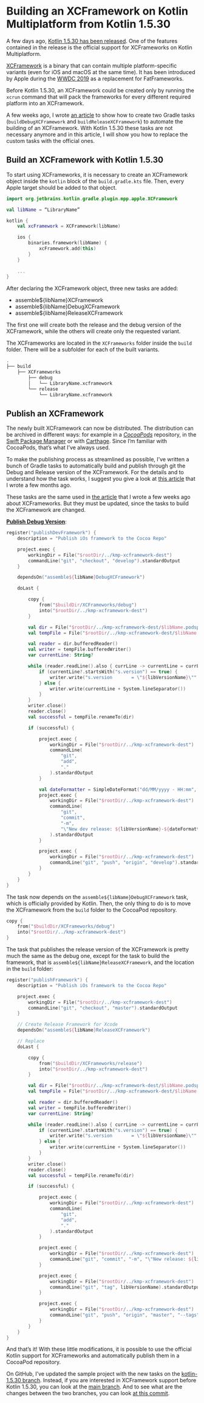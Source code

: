 # Building an XCFramework on Kotlin Multiplatform from Kotlin 1.5.30


A few days ago, [Kotlin 1.5.30 has been released](https://kotlinlang.org/docs/whatsnew1530.html). One of the features contained in the release is the official support for XCFrameworks on Kotlin Multiplatform.

[XCFramework](https://help.apple.com/xcode/mac/11.4/#/dev544efab96) is a binary that can contain multiple platform-specific variants (even for iOS and macOS at the same time). It has been introduced by Apple during the [WWDC 2019](https://developer.apple.com/videos/play/wwdc2019/416/) as a replacement for FatFrameworks.

Before Kotlin 1.5.30, an XCFramework could be created only by running the `xcrun` command that will pack the frameworks for every different required platform into an XCFramework.

A few weeks ago, I wrote [an article](https://www.marcogomiero.com/posts/2021/build-xcframework-kmp/) to show how to create two Gradle tasks (`buildDebugXCFramework` and `buildReleaseXCFramework`) to automate the building of an XCFramework. With Kotlin 1.5.30 these tasks are not necessary anymore and in this article, I will show you how to replace the custom tasks with the official ones.

## Build an XCFramework with Kotlin 1.5.30

To start using XCFrameworks, it is necessary to create an XCFramework object inside the `kotlin` block of the `build.gradle.kts` file. Then, every Apple target should be added to that object.

```kotlin
import org.jetbrains.kotlin.gradle.plugin.mpp.apple.XCFramework

val libName = “LibraryName”

kotlin {
    val xcFramework = XCFramework(libName)

    ios {
        binaries.framework(libName) {
            xcFramework.add(this)
        }
    }
    
    ...
}
```

After declaring the XCFramework object, three new tasks are added:

- assemble${libName}XCFramework
- assemble${libName}DebugXCFramework
- assemble${libName}ReleaseXCFramework

The first one will create both the release and the debug version of the XCFramework, while the others will create only the requested variant.

The XCFrameworks are located in the `XCFrameworks` folder inside the `build` folder. There will be a subfolder for each of the built variants.

```bash
.
├── build
    ├── XCFrameworks
        ├── debug
        │   └── LibraryName.xcframework
        └── release
            └── LibraryName.xcframework
```

## Publish an XCFramework

The newly built XCFramework can now be distributed. The distribution can be archived in different ways: for example in a *[CocoaPods](https://cocoapods.org/)* repository, in the [Swift Package Manager](https://swift.org/package-manager/) or with [Carthage](https://github.com/Carthage/Carthage). Since I’m familiar with CocoaPods, that’s what I’ve always used.

To make the publishing process as streamlined as possible, I’ve written a bunch of Gradle tasks to automatically build and publish through git the Debug and Release version of the XCFramework. For the details and to understand how the task works, I suggest you give a look at [this article](https://www.marcogomiero.com/posts/2021/kmp-existing-project/) that I wrote a few months ago. 

These tasks are the same used in [the article](https://www.marcogomiero.com/posts/2021/build-xcframework-kmp/) that I wrote a few weeks ago about XCFrameworks. But they must be updated, since the tasks to build the XCFramework are changed. 

**<ins>Publish Debug Version<ins>**:

```kotlin 
register("publishDevFramework") {
    description = "Publish iOs framework to the Cocoa Repo"

    project.exec {
        workingDir = File("$rootDir/../kmp-xcframework-dest")
        commandLine("git", "checkout", "develop").standardOutput
    }

    dependsOn("assemble${libName}DebugXCFramework")

    doLast {

        copy {
            from("$buildDir/XCFrameworks/debug")
            into("$rootDir/../kmp-xcframework-dest")
        }

        val dir = File("$rootDir/../kmp-xcframework-dest/$libName.podspec")
        val tempFile = File("$rootDir/../kmp-xcframework-dest/$libName.podspec.new")

        val reader = dir.bufferedReader()
        val writer = tempFile.bufferedWriter()
        var currentLine: String?

        while (reader.readLine().also { currLine -> currentLine = currLine } != null) {
            if (currentLine?.startsWith("s.version") == true) {
                writer.write("s.version       = \"${libVersionName}\"" + System.lineSeparator())
            } else {
                writer.write(currentLine + System.lineSeparator())
            }
        }
        writer.close()
        reader.close()
        val successful = tempFile.renameTo(dir)

        if (successful) {

            project.exec {
                workingDir = File("$rootDir/../kmp-xcframework-dest")
                commandLine(
                    "git",
                    "add",
                    "."
                ).standardOutput
            }

            val dateFormatter = SimpleDateFormat("dd/MM/yyyy - HH:mm", Locale.getDefault())
            project.exec {
                workingDir = File("$rootDir/../kmp-xcframework-dest")
                commandLine(
                    "git",
                    "commit",
                    "-m",
                    "\"New dev release: ${libVersionName}-${dateFormatter.format(Date())}\""
                ).standardOutput
            }

            project.exec {
                workingDir = File("$rootDir/../kmp-xcframework-dest")
                commandLine("git", "push", "origin", "develop").standardOutput
            }
        }
    }
}
```

The task now depends on the `assemble${libName}DebugXCFramework` task, which is officially provided by Kotlin. Then, the only thing to do is to move the XCFramework from the `build` folder to the CocoaPod repository.

```kotlin
copy {
    from("$buildDir/XCFrameworks/debug")
    into("$rootDir/../kmp-xcframework-dest")
}
```

The task that publishes the release version of the XCFramework is pretty much the same as the debug one, except for the task to build the framework, that is `assemble${libName}ReleaseXCFramework`, and the location in the `build` folder:

```kotlin
register("publishFramework") {
    description = "Publish iOs framework to the Cocoa Repo"

    project.exec {
        workingDir = File("$rootDir/../kmp-xcframework-dest")
        commandLine("git", "checkout", "master").standardOutput
    }

    // Create Release Framework for Xcode
    dependsOn("assemble${libName}ReleaseXCFramework")

    // Replace
    doLast {

        copy {
            from("$buildDir/XCFrameworks/release")
            into("$rootDir/../kmp-xcframework-dest")
        }

        val dir = File("$rootDir/../kmp-xcframework-dest/$libName.podspec")
        val tempFile = File("$rootDir/../kmp-xcframework-dest/$libName.podspec.new")

        val reader = dir.bufferedReader()
        val writer = tempFile.bufferedWriter()
        var currentLine: String?

        while (reader.readLine().also { currLine -> currentLine = currLine } != null) {
            if (currentLine?.startsWith("s.version") == true) {
                writer.write("s.version       = \"${libVersionName}\"" + System.lineSeparator())
            } else {
                writer.write(currentLine + System.lineSeparator())
            }
        }
        writer.close()
        reader.close()
        val successful = tempFile.renameTo(dir)

        if (successful) {

            project.exec {
                workingDir = File("$rootDir/../kmp-xcframework-dest")
                commandLine(
                    "git",
                    "add",
                    "."
                ).standardOutput
            }

            project.exec {
                workingDir = File("$rootDir/../kmp-xcframework-dest")
                commandLine("git", "commit", "-m", "\"New release: ${libVersionName}\"").standardOutput
            }

            project.exec {
                workingDir = File("$rootDir/../kmp-xcframework-dest")
                commandLine("git", "tag", libVersionName).standardOutput
            }

            project.exec {
                workingDir = File("$rootDir/../kmp-xcframework-dest")
                commandLine("git", "push", "origin", "master", "--tags").standardOutput
            }
        }
    }
}
```

And that’s it! With these little modifications, it is possible to use the official Kotlin support for XCFrameworks and automatically publish them in a CocoaPod repository.

On GitHub, I’ve updated the sample project with the new tasks on the [kotlin-1.5.30 branch](https://github.com/prof18/kmp-xcframework-sample/tree/kotlin-1.5.30). Instead, if you are interested in XCFramework support before Kotlin 1.5.30, you can look at the [main branch](https://github.com/prof18/kmp-xcframework-sample). And to see what are the changes between the two branches, you can look [at this commit](https://github.com/prof18/kmp-xcframework-sample/commit/18fb4ec0fad6ec2b058a2a543c0c1de914c0a0c9#diff-c0dfa6bc7a8685217f70a860145fbdf416d449eaff052fa28352c5cec1a98c06).
